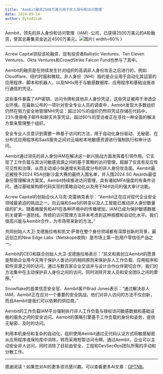 ```yaml
---
title: 'Aembit融资2500万美元用于非人身份和访问管理'
date: 2024-09-14
author: ByteAILab
---
```


Aembit，领先的非人身份和访问管理（IAM）公司，已获得2500万美元的A轮融资，使其总筹集资金达近4500万美元。![图片](https://ai-techpark.com/wp-content/uploads/2024/09/Aembi-960x540.jpg){ width=60% }

---
Acrew Capital领投该轮融资，现有投资者Ballistic Ventures、Ten Eleven Ventures、Okta Ventures和CrowdStrike Falcon Fund也参与了其中。

Aembit的融资是在持续发生针对组织的高调非人身份攻击之后进行的，例如Cloudflare、纽约时报和微软。非人身份（NHI）指的是企业用于自动化其运营的应用程序、脚本和机器人，以及NHIs用于与敏感数据库、应用程序和基础设施进行通信的凭证。

这些事件暴露了API密钥、访问令牌和其他非人身份凭证，这些凭证被用于渗透企业环境。在最新公布的一项针对安全专业人员的调查中，Aembit发现大多数组织仍然在努力安全地管理NHI凭证：超过30%的组织仍然将凭证存储在代码中，23%使用电子邮件和聊天共享凭证。超过60%的受访者正在寻找一种全面的解决方案来管理整个组织。

安全专业人员意识到需要一种基于访问的方法，用于自动化身份驱动、无秘密、在分布式应用程序和SaaS服务之间对云端和本地敏感资源进行强制执行和审计访问。

Aembit通过领先的非人身份IAM在解决这一新兴挑战方面发挥着引领作用。它实现了工作负载与其访问敏感资源之间的基于策略的访问管理，超越了仅具有反应性可见性和治理，从而主动减小快速增长和高度分布的非人身份攻击面。Aembit最近被授予2024 RSA创新沙盒大赛的最终入围名单，并入围2024 SC Awards最佳身份管理解决方案奖。Aembit持续推进访问管理，具有诸如MFA强度的有条件访问、通过基础架构即代码实现的策略自动化以及用于NHI访问的强大审计功能。

Acrew Capital的创始合伙人马克·克雷纳克表示：“Aembit正在应对现代企业安全领域最紧迫的挑战之一。向云端和SaaS的转变以及人工智能已推动非人身份数量级的扩大。随着微服务和API在各种环境中的传播增加，IAM已成为保护敏感数据的关键第一道防线。传统的访问管理方法并未考虑到这种规模和自动化水平。我们很高兴能与Aembit合作，为市场带来新的方法。”

共同创始人大卫·戈德施拉格和凯文·萨普在整个身份领域都有深厚创新的背景，最近创立的New Edge Labs（Netskope收购）是市场上第一批用户零信任产品之一。

Aembit的CEO和联合创始人大卫·戈德施拉格表示：“凯文和我创立Aembit的愿景是帮助企业用今天用于保护人类访问的相同原则来保护非人工作负载、应用程序和软件资源之间的访问。通过与数百家企业交谈并与设计合作伙伴密切合作，我们的方法集中在主动保护非人身份之间的访问，同时消除开发人员和安全团队之间的摩擦。”

Snowflake的首席信息安全官、Aembit客户Brad Jones表示：“通过解决非人IAM，Aembit正在应对一个重要的安全挑战。他们对非人访问的方法不仅创新，而且Aembit是我们可以依赖的供应商。”

Aembit的工作负载IAM平台强制执行非人工作负载与授权访问敏感数据和基础设施的服务之间的安全访问。Aembit的策略引擎基于工作负载的身份和姿势，提供无秘密、及时的访问。

利用本机身份和复杂的自动化，组织使用Aembit通过无代码认证方式将敏感秘密从应用程序或保险库中消除，转而采用短暂访问令牌。通过Aembit，企业可以主动安全非人访问，同时消除了目前由安全、工程和DevSecOps团队所需的手动和分散工作。

---
感谢阅读！如果您对AI的更多资讯感兴趣，可以查看更多AI文章：[GPTNB](https://gptnb.com)。